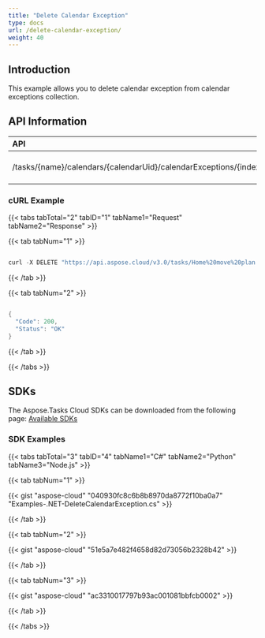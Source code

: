 ```yaml
---
title: "Delete Calendar Exception"
type: docs
url: /delete-calendar-exception/
weight: 40
---
```


## **Introduction**
This example allows you to delete calendar exception from calendar exceptions collection.
## **API Information**

|**API**|**Type**|**Description**|**Resource Link**|
| :- | :- | :- | :- |
|/tasks/{name}/calendars/{calendarUid}/calendarExceptions/{index}|DELETE|Delete a calendar Exception|[DeleteCalendarException](https://apireference.aspose.cloud/tasks/#/TasksCalendar/DeleteCalendarException)|
### **cURL Example**
{{< tabs tabTotal="2" tabID="1" tabName1="Request" tabName2="Response" >}}

{{< tab tabNum="1" >}}

```java

curl -X DELETE "https://api.aspose.cloud/v3.0/tasks/Home%20move%20plan.mpp/calendars/1/calendarExceptions/1" -H "accept: application/json"

```

{{< /tab >}}

{{< tab tabNum="2" >}}

```java

{  
  "Code": 200,
  "Status": "OK"
}

```

{{< /tab >}}

{{< /tabs >}}
## **SDKs**
The Aspose.Tasks Cloud SDKs can be downloaded from the following page: [Available SDKs](/tasks/available-sdks/)
### **SDK Examples**
{{< tabs tabTotal="3" tabID="4" tabName1="C#" tabName2="Python" tabName3="Node.js" >}}

{{< tab tabNum="1" >}}

{{< gist "aspose-cloud" "040930fc8c6b8b8970da8772f10ba0a7" "Examples-.NET-DeleteCalendarException.cs" >}}

{{< /tab >}}

{{< tab tabNum="2" >}}

{{< gist "aspose-cloud" "51e5a7e482f4658d82d73056b2328b42" >}}

{{< /tab >}}

{{< tab tabNum="3" >}}

{{< gist "aspose-cloud" "ac3310017797b93ac001081bbfcb0002" >}}

{{< /tab >}}

{{< /tabs >}}
